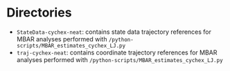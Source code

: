 # Directories 
- `StateData-cychex-neat`: contains state data trajectory references for MBAR analyses performed with `/python-scripts/MBAR_estimates_cychex_LJ.py`
- `traj-cychex-neat`: contains coordinate trajectory references for MBAR analyses performed with `/python-scripts/MBAR_estimates_cychex_LJ.py`
